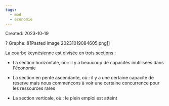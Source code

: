 ```yaml
---
tags:
  - mod
  - economie
---
```

Created: 2023-10-19

?
Graphe::![[Pasted image 20231019084605.png]]
<!--SR:!2024-04-12,3,250-->

La courbe keynésienne est divisée en trois sections :
-   La section horizontale, où:: il y a beaucoup de capacités inutilisées dans l'économie
<!--SR:!2024-04-17,1,210-->
-   La section en pente ascendante, où:: il y a une certaine capacité de réserve mais nous commençons à voir une certaine concurrence pour les ressources rares
<!--SR:!2024-04-11,2,248-->
-   La section verticale, où:: le plein emploi est atteint
<!--SR:!2024-04-18,2,230-->